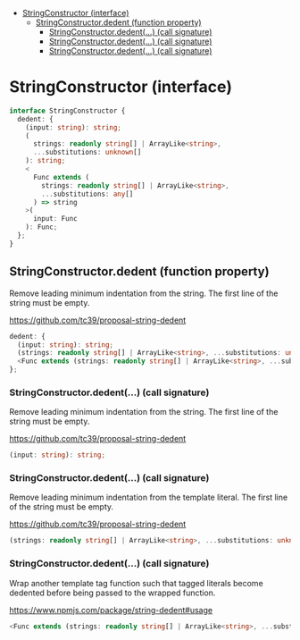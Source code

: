 - [StringConstructor (interface)](#stringconstructor-interface)
  - [StringConstructor.dedent (function property)](#stringconstructordedent-function-property)
    - [StringConstructor.dedent(...) (call signature)](#stringconstructordedent-call-signature)
    - [StringConstructor.dedent(...) (call signature)](#stringconstructordedent-call-signature-1)
    - [StringConstructor.dedent(...) (call signature)](#stringconstructordedent-call-signature-2)

# StringConstructor (interface)

```ts
interface StringConstructor {
  dedent: {
    (input: string): string;
    (
      strings: readonly string[] | ArrayLike<string>,
      ...substitutions: unknown[]
    ): string;
    <
      Func extends (
        strings: readonly string[] | ArrayLike<string>,
        ...substitutions: any[]
      ) => string
    >(
      input: Func
    ): Func;
  };
}
```

## StringConstructor.dedent (function property)

Remove leading minimum indentation from the string.
The first line of the string must be empty.

https://github.com/tc39/proposal-string-dedent

```ts
dedent: {
  (input: string): string;
  (strings: readonly string[] | ArrayLike<string>, ...substitutions: unknown[]): string;
  <Func extends (strings: readonly string[] | ArrayLike<string>, ...substitutions: any[]) => string>(input: Func): Func;
};
```

### StringConstructor.dedent(...) (call signature)

Remove leading minimum indentation from the string.
The first line of the string must be empty.

https://github.com/tc39/proposal-string-dedent

```ts
(input: string): string;
```

### StringConstructor.dedent(...) (call signature)

Remove leading minimum indentation from the template literal.
The first line of the string must be empty.

https://github.com/tc39/proposal-string-dedent

```ts
(strings: readonly string[] | ArrayLike<string>, ...substitutions: unknown[]): string;
```

### StringConstructor.dedent(...) (call signature)

Wrap another template tag function such that tagged literals
become dedented before being passed to the wrapped function.

https://www.npmjs.com/package/string-dedent#usage

```ts
<Func extends (strings: readonly string[] | ArrayLike<string>, ...substitutions: any[]) => string>(input: Func): Func;
```
